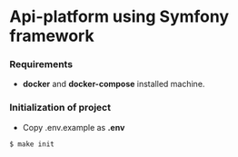 # Api-platform using Symfony framework

### Requirements
- **docker** and **docker-compose** installed machine.

### Initialization of project

- Copy .env.example as **.env**

```bash
$ make init
```
